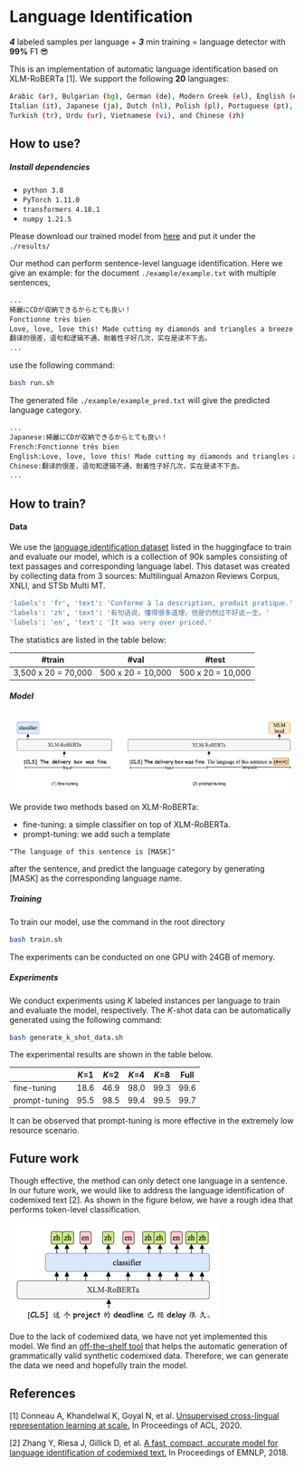# Language Identification

***4*** labeled samples per language + ***3*** min training = language detector with **99%** F1 😎 


This is an implementation of automatic language identification based on XLM-RoBERTa [1]. We support the following **20** languages:
```bash
Arabic (ar), Bulgarian (bg), German (de), Modern Greek (el), English (en), Spanish (es), French (fr), Hindi (hi), 
Italian (it), Japanese (ja), Dutch (nl), Polish (pl), Portuguese (pt), Russian (ru), Swahili (sw), Thai (th), 
Turkish (tr), Urdu (ur), Vietnamese (vi), and Chinese (zh)
```

## How to use?
##### Install dependencies

- ``python 3.8``
- ``PyTorch 1.11.0``
- ``transformers 4.18.1``
- ``numpy 1.21.5``

Please download our trained model from [here](https://drive.google.com/file/d/1R8To9NLQiHO4Xd8aZihhB9TzdaH2OOqu/view?usp=sharing) and put it under the ``./results/``

Our method can perform sentence-level language identification. Here we give an example:
for the document ``./example/example.txt`` with multiple sentences,
```bash
...
綺麗にCDが収納できるからとても良い！
Fonctionne très bien
Love, love, love this! Made cutting my diamonds and triangles a breeze and corners were sharp and precise!
翻译的很差，语句和逻辑不通，耐着性子好几次，实在是读不下去。
...
```
use the following command:
```bash
bash run.sh
```
The generated file ``./example/example_pred.txt`` will give the predicted language category.
```bash
...
Japanese:綺麗にCDが収納できるからとても良い！
French:Fonctionne très bien
English:Love, love, love this! Made cutting my diamonds and triangles a breeze and corners were sharp and precise!
Chinese:翻译的很差，语句和逻辑不通，耐着性子好几次，实在是读不下去。
...
```
## How to train?
#### Data
We use the [language identification dataset](https://huggingface.co/datasets/papluca/language-identification#additional-information) listed in the huggingface to train and evaluate our model, which is a collection of 90k samples consisting of text passages and corresponding language label. This dataset was created by collecting data from 3 sources: Multilingual Amazon Reviews Corpus, XNLI, and STSb Multi MT.
```bash
'labels': 'fr', 'text': 'Conforme à la description, produit pratique.'
'labels': 'zh', 'text': '有句话说，懂得很多道理，但是仍然过不好这一生。'
'labels': 'en', 'text': 'It was very over priced.'
```

The statistics are listed in the table below:

 | #train | #val | #test |
| -----------  | ------------- | ------------ | 
 | 3,500 x 20 = 70,000 | 500 x 20 = 10,000 | 500 x 20 = 10,000 | 

##### Model

![model](https://github.com/hanjiale/language-identification-xlm/blob/main/figure/model.png)

We provide two methods based on XLM-RoBERTa:
* fine-tuning: a simple classifier on top of XLM-RoBERTa.
* prompt-tuning: 
we add such a template 
```angular2html
"The language of this sentence is [MASK]"
```  
after the sentence, and predict the language category by generating [MASK] as the corresponding language name. 


##### Training
To train our model, use the command in the root directory

```bash
bash train.sh
```
The experiments can be conducted on one GPU with 24GB of memory.

##### Experiments
We conduct experiments using *K* labeled instances per language to train and evaluate the model, respectively. The *K*-shot data can be automatically generated using the following command:
```bash
bash generate_k_shot_data.sh
```
The experimental results are shown in the table below.

 |  | *K*=1 | *K*=2 |*K*=4|*K*=8|Full|
| -----------  | ------------- | ------------ | ------------ | ------------ | ------------ | 
 | fine-tuning | 18.6  | 46.9 | 98.0 | 99.3 | 99.6 | 
 | prompt-tuning | 95.5 | 98.5  | 99.4 | 99.5 | 99.7| 

It can be observed that prompt-tuning is more effective in the extremely low resource scenario.

## Future work

Though effective, the method can only detect one language in a sentence. In our future work, we would like to address the language identification of codemixed text [2]. As shown in the figure below, we have a rough idea that performs token-level classification.

![model](https://github.com/hanjiale/language-identification-xlm/blob/main/figure/model_codemix.png)

Due to the lack of codemixed data, we have not yet implemented this model.
We find an [off-the-shelf tool](https://github.com/microsoft/CodeMixed-Text-Generator) that helps the automatic generation of grammatically valid synthetic codemixed data. Therefore, we can generate the data we need and hopefully train the model.

## References
[1] Conneau A, Khandelwal K, Goyal N, et al. [Unsupervised cross-lingual representation learning at scale.](https://aclanthology.org/2020.acl-main.747/)  In Proceedings of ACL, 2020.

[2] Zhang Y, Riesa J, Gillick D, et al. [A fast, compact, accurate model for language identification of codemixed text.](https://aclanthology.org/D18-1030/) In Proceedings of EMNLP, 2018.
